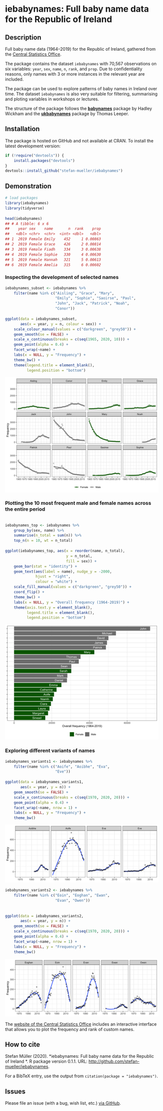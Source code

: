 
# iebabynames: Full baby name data for the Republic of Ireland

## Description

Full baby name data (1964–2019) for the Republic of Ireland, gathered
from the [Central Statistics
Office](https://www.cso.ie/en/interactivezone/visualisationtools/babynamesofireland/).

The package contains the dataset `iebabynames` with 70,567 observations
on six variables: `year`, `sex`, `name`, `n`, `rank`, and `prop`. Due to
confidentiality reasons, only names with 3 or more instances in the
relevant year are included.

The package can be used to explore patterns of baby names in Ireland
over time. The dataset `iebabynames` is also very suitable for
filtering, summarising and ploting variables in workshops or lectures.

The structure of the package follows the
[**babynames**](https://cran.r-project.org/web/packages/babynames/index.html)
package by Hadley Wickham and the
[**ukbabynames**](https://cran.r-project.org/web/packages/ukbabynames/index.html)
package by Thomas Leeper.

## Installation

The package is hosted on GitHub and not available at CRAN. To install
the latest development version:

``` r
if (!require("devtools")) {
    install.packages("devtools")
}
devtools::install_github("stefan-mueller/iebabynames") 
```

## Demonstration

``` r
# load packages
library(iebabynames)
library(tidyverse)

head(iebabynames)
## # A tibble: 6 x 6
##    year sex    name       n  rank    prop
##   <dbl> <chr>  <chr>  <int> <dbl>   <dbl>
## 1  2019 Female Emily    452     1 0.00863
## 2  2019 Female Grace    426     2 0.00814
## 3  2019 Female Fiadh    334     3 0.00638
## 4  2019 Female Sophie   330     4 0.00630
## 5  2019 Female Hannah   321     5 0.00613
## 6  2019 Female Amelia   315     6 0.00602
```

### Inspecting the development of selected names

``` r
iebabynames_subset <- iebabynames %>% 
    filter(name %in% c("Aisling", "Grace", "Mary",
                       "Emily", "Sophie", "Saoirse", "Paul",
                       "John", "Jack", "Patrick", "Noah",
                       "Conor"))

ggplot(data = iebabynames_subset,
       aes(x = year, y = n, colour = sex)) +
    scale_colour_manual(values = c("darkgreen", "grey50")) +
    geom_smooth(se = FALSE) +
    scale_x_continuous(breaks = c(seq(1965, 2020, 10))) +
    geom_point(alpha = 0.4) +
    facet_wrap(~name) +
    labs(x = NULL, y = "Frequency") +
    theme_bw() +
    theme(legend.title = element_blank(),
          legend.position = "bottom")
```

![](man/images/unnamed-chunk-4-1.png)<!-- -->

### Plotting the 10 most frequent male and female names across the entire period

``` r

iebabynames_top <- iebabynames %>% 
    group_by(sex, name) %>% 
    summarise(n_total = sum(n)) %>% 
    top_n(n = 10, wt = n_total)

ggplot(iebabynames_top, aes(x = reorder(name, n_total),
                            y = n_total,
                            fill = sex)) +
    geom_bar(stat = "identity") +
    geom_text(aes(label = name), nudge_y = -2000, 
              hjust = "right",
              colour = "white") +
    scale_fill_manual(values = c("darkgreen", "grey50")) +
    coord_flip() +
    theme_bw() +
    labs(x = NULL, y = "Overall frequency (1964-2019)") +
    theme(axis.text.y = element_blank(),
          legend.title = element_blank(),
          legend.position = "bottom") 
```

![](man/images/unnamed-chunk-5-1.png)<!-- -->

### Exploring different variants of names

``` r
iebabynames_variants1 <- iebabynames %>% 
    filter(name %in% c("Aoife", "Aoibhe", "Eva",
                       "Eve"))

ggplot(data = iebabynames_variants1,
       aes(x = year, y = n)) +
    geom_smooth(se = FALSE) +
    scale_x_continuous(breaks = c(seq(1970, 2020, 20))) +
    geom_point(alpha = 0.4) +
    facet_wrap(~name, nrow = 1) +
    labs(x = NULL, y = "Frequency") +
    theme_bw()
```

![](man/images/unnamed-chunk-6-1.png)<!-- -->

``` r
iebabynames_variants2 <- iebabynames %>% 
    filter(name %in% c("Eoin", "Eoghan", "Ewan",
                       "Evan", "Owen"))


ggplot(data = iebabynames_variants2,
       aes(x = year, y = n)) +
    geom_smooth(se = FALSE) +
    scale_x_continuous(breaks = c(seq(1970, 2020, 20))) +
    geom_point(alpha = 0.4) +
    facet_wrap(~name, nrow = 1) +
    labs(x = NULL, y = "Frequency") +
    theme_bw()
```

![](man/images/unnamed-chunk-7-1.png)<!-- -->

The [website of the Central Statistics
Office](https://www.cso.ie/en/interactivezone/visualisationtools/babynamesofireland/)
includes an interactive interface that allows you to plot the frequency
and rank of custom names.

## How to cite

Stefan Müller (2020). *iebabynames: Full baby name data for the Republic
of Ireland *. R package version 0.1.1. URL:
<http://github.com/stefan-mueller/iebabynames>.

For a BibTeX entry, use the output from `citation(package =
"iebabynames")`.

## Issues

Please file an issue (with a bug, wish list, etc.) [via
GitHub](https://github.com/stefan-mueller/iebabynames/issues).

